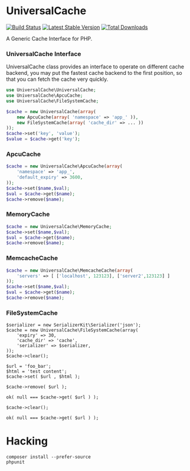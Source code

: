 UniversalCache
========

[![Build Status](https://travis-ci.org/corneltek/UniversalCache.svg?branch=master)](https://travis-ci.org/corneltek/UniversalCache)
[![Latest Stable Version](https://poser.pugx.org/corneltek/universal-cache/v/stable)](https://packagist.org/packages/corneltek/universal-cache)
[![Total Downloads](https://poser.pugx.org/corneltek/universal-cache/downloads)](https://packagist.org/packages/corneltek/universal-cache)

A Generic Cache Interface for PHP.

### UniversalCache Interface

UniversalCache class provides an interface to operate on different cache backend,
you may put the fastest cache backend to the first position, so that 
you can fetch the cache very quickly.

```php
use UniversalCache\UniversalCache;
use UniversalCache\ApcuCache;
use UniversalCache\FileSystemCache;

$cache = new UniversalCache(array( 
    new ApcuCache(array( 'namespace' => 'app_' )),
    new FileSystemCache(array( 'cache_dir' => ... ))
));
$cache->set('key', 'value');
$value = $cache->get('key');
```

### ApcuCache

```php
$cache = new UniversalCache\ApcuCache(array( 
    'namespace' => 'app_',
    'default_expiry' => 3600,
));
$cache->set($name,$val);
$val = $cache->get($name);
$cache->remove($name);
```

### MemoryCache

```php
$cache = new UniversalCache\MemoryCache;
$cache->set($name,$val);
$val = $cache->get($name);
$cache->remove($name);
```

### MemcacheCache

```php
$cache = new UniversalCache\MemcacheCache(array( 
    'servers' => [ ['localhost', 123123], ['server2',123123] ]
));
$cache->set($name,$val);
$val = $cache->get($name);
$cache->remove($name);
```


### FileSystemCache

```
$serializer = new SerializerKit\Serializer('json');
$cache = new UniversalCache\FileSystemCache(array( 
    'expiry' => 30,
    'cache_dir' => 'cache',
    'serializer' => $serializer,
));
$cache->clear();

$url = 'foo_bar';
$html = 'test content';
$cache->set( $url , $html );

$cache->remove( $url );

ok( null === $cache->get( $url ) );

$cache->clear();

ok( null === $cache->get( $url ) );
```


Hacking
===========

    composer install --prefer-source
    phpunit

